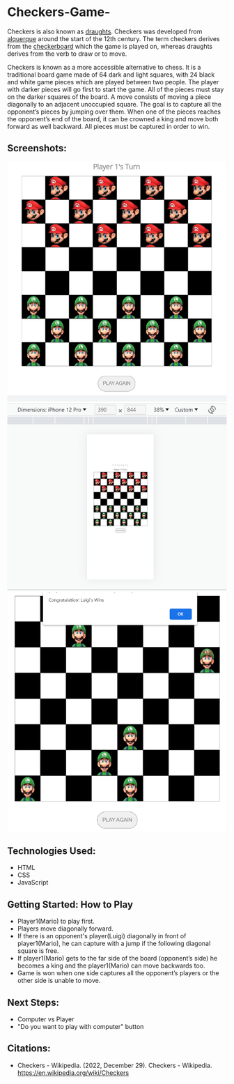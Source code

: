# Checkers-Game-

Checkers is also known as [draughts](https://en.wikipedia.org/wiki/English_draughts). Checkers was developed from [alquerque](https://en.wikipedia.org/wiki/Alquerque) around the start of the 12th century. The term checkers derives from the [checkerboard](https://en.wikipedia.org/wiki/Checkerboard) which the game is played on, whereas draughts derives from the verb to draw or to move.

Checkers is known as a more accessible alternative to chess. It is a traditional board game made of 64 dark and light squares, with 24 black and white game pieces which are played between two people. The player with darker pieces will go first to start the game. All of the pieces must stay on the darker squares of the board. A move consists of moving a piece diagonally to an adjacent unoccupied square. The goal is to capture all the opponent’s pieces by jumping over them. When one of the pieces reaches the opponent’s end of the board, it can be crowned a king and move both forward as well backward. All pieces must be captured in order to win. 


## Screenshots:

<img src="Computer size.png"/>


<img src="Mobile size.png"/>


<img src="Winner Luigi.png"/>



## Technologies Used:

- HTML
- CSS
- JavaScript

## Getting Started: How to Play

- Player1(Mario) to play first.
- Players move diagonally forward.
- If there is an opponent's player(Luigi) diagonally in front of player1(Mario), he can capture with a jump if the following diagonal square is free.
- If player1(Mario) gets to the far side of the board (opponent’s side) he becomes a king and the player1(Mario) can move backwards too.
- Game is won when one side captures all the opponent’s players or the other side is unable to move.


## Next Steps: 

- Computer vs Player
- "Do you want to play with computer" button

## Citations:

- Checkers - Wikipedia. (2022, December 29). Checkers - Wikipedia. https://en.wikipedia.org/wiki/Checkers





